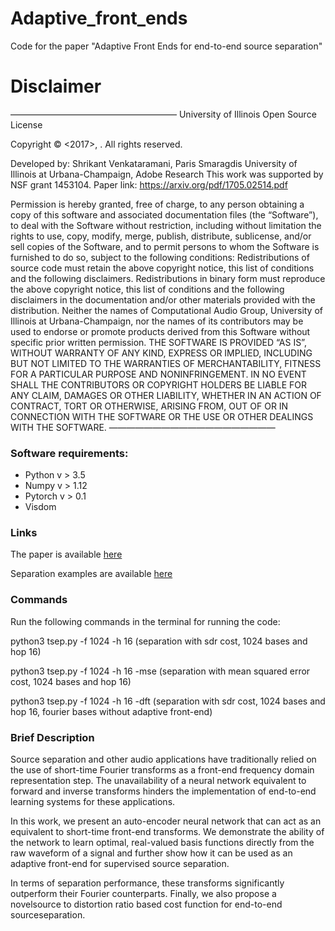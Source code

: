 # Adaptive_front_ends
Code for the paper "Adaptive Front Ends for end-to-end source separation"

# Disclaimer
———————————————————
University of Illinois
Open Source License

Copyright © <2017>, <UIUC>. All rights reserved.

Developed by:
Shrikant Venkataramani, Paris Smaragdis
University of Illinois at Urbana-Champaign, Adobe Research
This work was supported by NSF grant 1453104.
Paper link: https://arxiv.org/pdf/1705.02514.pdf

Permission is hereby granted, free of charge, to any person obtaining a copy of this software and associated documentation files (the “Software”), to deal with the Software without restriction, including without limitation the rights to use, copy, modify, merge, publish, distribute, sublicense, and/or sell copies of the Software, and to permit persons to whom the Software is furnished to do so, subject to the following conditions:
Redistributions of source code must retain the above copyright notice, this list of conditions and the following disclaimers.
Redistributions in binary form must reproduce the above copyright notice, this list of conditions and the following disclaimers in the documentation and/or other materials provided with the distribution.
Neither the names of Computational Audio Group, University of Illinois at Urbana-Champaign, nor the names of its contributors may be used to endorse or promote products derived from this Software without specific prior written permission.
THE SOFTWARE IS PROVIDED “AS IS”, WITHOUT WARRANTY OF ANY KIND, EXPRESS OR IMPLIED, INCLUDING BUT NOT LIMITED TO THE WARRANTIES OF MERCHANTABILITY, FITNESS FOR A PARTICULAR PURPOSE AND NONINFRINGEMENT.  IN NO EVENT SHALL THE CONTRIBUTORS OR COPYRIGHT HOLDERS BE LIABLE FOR ANY CLAIM, DAMAGES OR OTHER LIABILITY, WHETHER IN AN ACTION OF CONTRACT, TORT OR OTHERWISE, ARISING FROM, OUT OF OR IN CONNECTION WITH THE SOFTWARE OR THE USE OR OTHER DEALINGS WITH THE SOFTWARE.
———————————————————

### Software requirements: 
* Python v > 3.5
* Numpy v > 1.12 
* Pytorch v > 0.1 
* Visdom

### Links
The paper is available [here](https://arxiv.org/pdf/1705.02514.pdf)

Separation examples are available [here](http://www.vshrikant.com/nn_adaptive_transforms.html)

### Commands
Run the following commands in the terminal for running the code:

python3 tsep.py -f 1024 -h 16 (separation with sdr cost, 1024 bases and hop 16)

python3 tsep.py -f 1024 -h 16 -mse (separation with mean squared error cost, 1024 bases and hop 16)

python3 tsep.py -f 1024 -h 16 -dft (separation with sdr cost, 1024 bases and hop 16, fourier bases without adaptive front-end)

### Brief Description

Source separation and other audio applications have traditionally
relied on the use of short-time Fourier transforms as a front-end
frequency domain representation step. The unavailability of a neural
network equivalent to forward and inverse transforms hinders the implementation
of end-to-end learning systems for these applications.

In this work, we present an auto-encoder neural network that can act as an equivalent
to short-time front-end transforms. We demonstrate the ability
of the network to learn optimal, real-valued basis functions directly
from the raw waveform of a signal and further show how it can be
used as an adaptive front-end for supervised source separation.

In terms of separation performance, these transforms significantly outperform 
their Fourier counterparts. Finally, we also propose a novelsource to distortion ratio 
based cost function for end-to-end sourceseparation.
